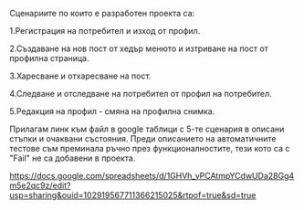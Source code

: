 Сценариите по които е разработен проекта са:

1.Регистрация на потребител и изход от профил.

2.Създаване на нов пост от хедър менюто и изтриване на пост от профилна страница.

3.Харесване и отхаресване на пост.

4.Следване и отследване на потребител от профил на потребител.

5.Редакция на профил - смяна на профилна снимка.

Прилагам линк към файл в google таблици с 5-те сценария в описани стъпки и очаквани състояния. Преди описанието на автоматичните тестове съм преминала ръчно през функционалностите, тези кото са с "Fail" не са добавени в проекта.

https://docs.google.com/spreadsheets/d/1GHVh_vPCAtmpYCdwUDa28Gg4m5e2qc9z/edit?usp=sharing&ouid=102919567711366215025&rtpof=true&sd=true
